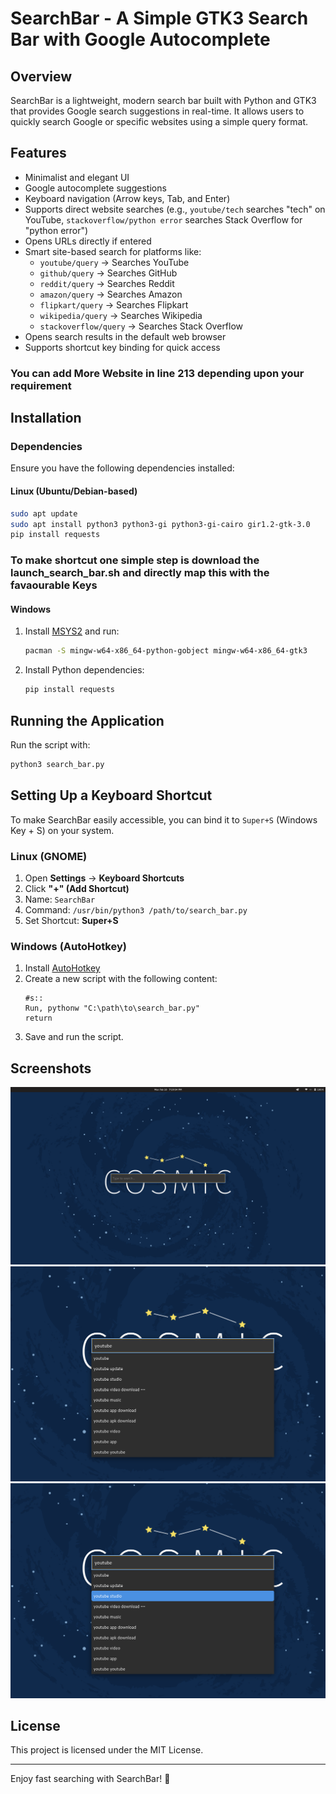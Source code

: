 # SearchBar - A Simple GTK3 Search Bar with Google Autocomplete

## Overview
SearchBar is a lightweight, modern search bar built with Python and GTK3 that provides Google search suggestions in real-time. It allows users to quickly search Google or specific websites using a simple query format.

## Features
- Minimalist and elegant UI
- Google autocomplete suggestions
- Keyboard navigation (Arrow keys, Tab, and Enter)
- Supports direct website searches (e.g., `youtube/tech` searches "tech" on YouTube, `stackoverflow/python error` searches Stack Overflow for "python error")
- Opens URLs directly if entered
- Smart site-based search for platforms like:
  - `youtube/query` → Searches YouTube
  - `github/query` → Searches GitHub
  - `reddit/query` → Searches Reddit
  - `amazon/query` → Searches Amazon
  - `flipkart/query` → Searches Flipkart
  - `wikipedia/query` → Searches Wikipedia
  - `stackoverflow/query` → Searches Stack Overflow
- Opens search results in the default web browser
- Supports shortcut key binding for quick access


### You can add More Website in line 213 depending upon your requirement


## Installation

### Dependencies
Ensure you have the following dependencies installed:

#### Linux (Ubuntu/Debian-based)
```sh
sudo apt update
sudo apt install python3 python3-gi python3-gi-cairo gir1.2-gtk-3.0
pip install requests
```

### To make shortcut one simple step is download the launch_search_bar.sh and directly map this with the favaourable Keys

#### Windows
1. Install [MSYS2](https://www.msys2.org/) and run:
   ```sh
   pacman -S mingw-w64-x86_64-python-gobject mingw-w64-x86_64-gtk3
   ```
2. Install Python dependencies:
   ```sh
   pip install requests
   ```

## Running the Application

Run the script with:
```sh
python3 search_bar.py
```

## Setting Up a Keyboard Shortcut
To make SearchBar easily accessible, you can bind it to `Super+S` (Windows Key + S) on your system.

### Linux (GNOME)
1. Open **Settings** → **Keyboard Shortcuts**
2. Click **"+" (Add Shortcut)**
3. Name: `SearchBar`
4. Command: `/usr/bin/python3 /path/to/search_bar.py`
5. Set Shortcut: **Super+S**

### Windows (AutoHotkey)
1. Install [AutoHotkey](https://www.autohotkey.com/)
2. Create a new script with the following content:
   ```ahk
   #s::
   Run, pythonw "C:\path\to\search_bar.py"
   return
   ```
3. Save and run the script.

## Screenshots
![SearchBar Screenshot](screenshots/search_bar_1.png)
![SearchBar Screenshot](screenshots/search_bar_2.png)
![SearchBar Screenshot](screenshots/search_bar_3.png)

## License
This project is licensed under the MIT License.

---
Enjoy fast searching with SearchBar! 🚀

